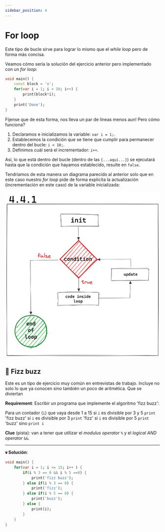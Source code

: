 ```yaml
---
sidebar_position: 4
---
```


# For loop

Este tipo de bucle sirve para lograr lo mismo que el _while loop_ pero de forma más concisa.

Veamos cómo sería la solución del ejercicio anterior pero implementado con un _for loop_:

```dart
void main() {
    const block = 'x';
    for(var i = 1; i < 10; i++) {
        print(block*i);
    }
    print('Done');
}
```

Fíjense que de esta forma, nos lleva un par de líneas menos aun! Pero cómo funciona?

1. Declaramos e inicializamos la variable: `var i = 1;`.
2. Establecemos la condición que se tiene que cumplir para permanecer dentro del bucle: `i < 10;`.
3. Definimos cuál será el incrementador: `i++`.

Así, lo que está dentro del bucle (dentro de las `{...aquí...}`) se ejecutará hasta que la condición que hayamos establecido, resulte en `false`.

Tendríamos de esta manera un diagrama parecido al anterior solo que en este caso nuestro _for loop_ pide de forma explicita la actualización (incrementación en este caso) de la variable inicializada:

![Diagrama for loop](4.1_for_loop_diagrama.png)

## 💪 Fizz buzz

Este es un tipo de ejercicio muy común en entrevistas de trabajo. Incluye no solo lo que ya conocen sino también un poco de aritmética. Que se diviertan

__Requirement__: Escribir un programa que implemente el algoritmo 'fizz buzz':

Para un contador (`i`) que vaya desde 1 a 15
    si `i` es divisible por 3 y 5
        `print` 'fizz buzz'
    si `i` es divisible por 3
        `print` 'fizz'
    si `i` es divisible por 5
        `print` 'buzz'
    sino
        `print i`

__Clue__ (pista): van a tener que utilizar el _modulus operator_ `%` y el _logical AND operator_ `&&`.

---

__💀 Solución__:

```dart
void main() {
    for(var i = 1; i <= 15; i++ ) {
        if(i % 3 == 0 && i % 5 ==0) {
            print('fizz buzz');
        } else if(i % 3 == 0) {
            print('fizz');
        } else if(i % 5 == 0) {
            print('buzz');
        } else {
            print(i);
        }
    }
}
```
